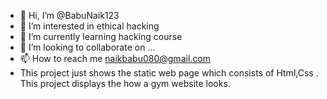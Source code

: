 - 👋 Hi, I’m @BabuNaik123
- 👀 I’m interested in ethical hacking 
- 🌱 I’m currently learning hacking course 
- 💞️ I’m looking to collaborate on ...
- 📫 How to reach me naikbabu080@gmail.com
- This project just shows the static web page which consists of Html,Css . This project displays the how a gym website looks.

<!---
BabuNaik123/BabuNaik123 is a ✨ special ✨ repository because its `README.md` (this file) appears on your GitHub profile.
You can click the Preview link to take a look at your changes.
--->
